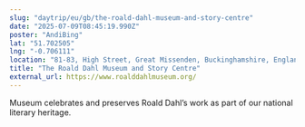 ```yaml
---
slug: "daytrip/eu/gb/the-roald-dahl-museum-and-story-centre"
date: "2025-07-09T08:45:19.990Z"
poster: "AndiBing"
lat: "51.702505"
lng: "-0.706111"
location: "81-83, High Street, Great Missenden, Buckinghamshire, England, HP16 0AL, United Kingdom"
title: "The Roald Dahl Museum and Story Centre"
external_url: https://www.roalddahlmuseum.org/
---
```

Museum celebrates and preserves Roald Dahl’s work as part of our national literary heritage.